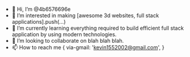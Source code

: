 - 👋 Hi, I’m @4b6576696e<Kevin>
- 👀 I’m interested in making [awesome 3d websites, full stack applications].push(...)
- 🌱 I’m currently learning everything required to build efficient full stack application
     by using modern technologies.
- 💞️ I’m looking to collaborate on blah blah blah.
- 📫 How to reach me {
        via-gmail: 'kevin1552002@gmail.com',
    }

<!---
4b6576696e/4b6576696e is a ✨ special ✨ repository because its `README.md` (this file) appears on your GitHub profile.
You can click the Preview link to take a look at your changes.
--->
